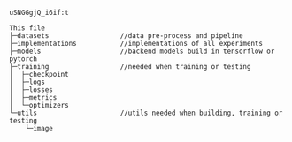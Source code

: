     uSNGGgjQ_i6if:t
    
    This file
    ├─datasets                  //data pre-process and pipeline
    ├─implementations           //implementations of all experiments
    ├─models                    //backend models build in tensorflow or pytorch
    ├─training                  //needed when training or testing
    │  ├─checkpoint
    │  ├─logs
    │  ├─losses
    │  ├─metrics
    │  └─optimizers
    └─utils                     //utils needed when building, training or testing
        └─image
